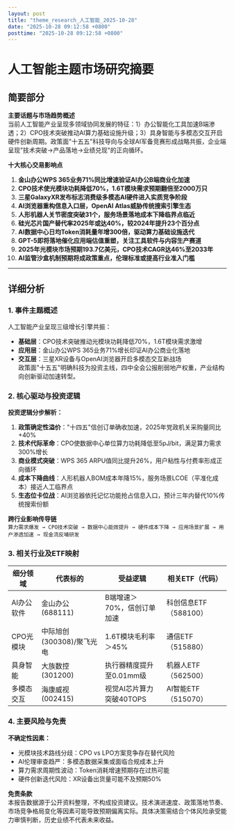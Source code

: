 ```yaml
---
layout: post
title: "theme_research_人工智能_2025-10-28"
date: "2025-10-28 09:12:58 +0800"
posttime: "2025-10-28 09:12:58 +0800"
---
```


# 人工智能主题市场研究摘要

## 简要部分
**主要话题与市场趋势概述**  
当前人工智能产业呈现多领域协同发展的特征：1）办公智能化工具加速B端渗透；2）CPO技术突破推动AI算力基础设施升级；3）具身智能与多模态交互开启硬件创新周期。政策面"十五五"科技导向与全球AI军备竞赛形成战略共振，企业端呈现"技术突破→产品落地→业绩兑现"的正向循环。

**十大核心交易影响点**  
1. **金山办公WPS 365业务71%同比增速验证AI办公B端商业化加速**  
2. **CPO技术使光模块功耗降低70%，1.6T模块需求预期翻倍至2000万只**  
3. **三星GalaxyXR发布标志消费级多模态AI硬件进入实质竞争阶段**  
4. **AI浏览器重构信息入口层，OpenAI Atlas威胁传统搜索引擎生态**  
5. **人形机器人关节密度突破31个，服务场景落地成本下降临界点临近**  
6. **硅光芯片国产替代率2025年或达40%，较2024年提升23个百分点**  
7. **AI数据中心日均Token消耗量年增300倍，驱动算力基础设施迭代**  
8. **GPT-5即将落地催化应用端估值重塑，关注工具软件与内容生产赛道**  
9. **2025年光模块市场预期193.7亿美元，CPO技术CAGR达46%至2033年**  
10. **AI监管沙盒机制预期将成政策重点，伦理标准或提高行业准入门槛**  

---

## 详细分析

### 1. 事件主题概述
人工智能产业呈现三级增长引擎共振：  
- **基础层**：CPO技术突破推动光模块功耗降低70%，1.6T模块需求激增  
- **应用层**：金山办公WPS 365业务71%增长印证AI办公商业化落地  
- **交互层**：三星XR设备与OpenAI浏览器开启多模态交互新战场  
政策面"十五五"明确科技为投资主线，四中全会公报削弱地产权重，产业结构向创新驱动加速转型。

### 2. 核心驱动与投资逻辑  
**投资逻辑分步解析：**
1. **政策确定性溢价**："十四五"信创订单确收加速，2025年党政机关采购量同比+40%  
2. **技术代际革命**：CPO使数据中心单位算力功耗降低至5pJ/bit，满足算力需求300%增长  
3. **商业模式突破**：WPS 365 ARPU值同比提升26%，用户粘性与付费率形成正向循环  
4. **成本下降曲线**：人形机器人BOM成本年降15%，服务场景LCOE（平准化成本）接近人工临界点  
5. **生态位卡位战**：AI浏览器依托记忆功能抢占信息入口，预计三年内替代10%传统搜索份额  

**跨行业影响传导链**  
`算力需求爆发 → CPO技术突破 → 数据中心能效提升 → 硬件成本下降 → 应用场景扩展 → 用户渗透加速 → 现金流反哺研发`

### 3. 相关行业及ETF映射  
| 细分领域       | 代表标的                  | 受益逻辑                     | 相关ETF（代码）       |
|----------------|---------------------------|------------------------------|-----------------------|
| AI办公软件     | 金山办公(688111)          | B端增速＞70%，信创订单加速   | 科创信息ETF（588100）|
| CPO光模块      | 中际旭创(300308)/聚飞光电 | 1.6T模块毛利率＞45%          | 通信ETF（515880）    |
| 具身智能       | 大族数控(301200)          | 执行器精度提升至0.01mm级     | 机器人ETF（562500）  |
| 多模态交互     | 海康威视(002415)          | 视觉AI芯片算力突破40TOPS     | AI智能ETF（515070）  |

### 4. 主要风险与免责  
**不确定性因素：**  
- 光模块技术路线分歧：CPO vs LPO方案竞争存在替代风险  
- AI伦理审查趋严：多模态数据采集或面临合规成本上升  
- 算力需求周期性波动：Token消耗增速预期存在过热可能  
- 硬件创新迭代风险：XR设备出货量可能不及预期50%  

**免责条款**  
本报告数据源于公开资料整理，不构成投资建议。技术演进速度、政策落地节奏、市场竞争格局变化等因素可能导致预期偏离实际。具体决策需结合个体风险承受能力审慎判断，历史业绩不代表未来收益。